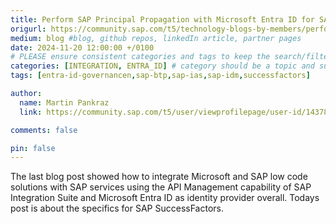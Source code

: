 ```yaml
---
title: Perform SAP Principal Propagation with Microsoft Entra ID for SAP SuccessFactors!
origurl: https://community.sap.com/t5/technology-blogs-by-members/perform-sap-principal-propagation-with-microsoft-entra-id-for-sap/ba-p/13860532
medium: blog #blog, github repos, linkedIn article, partner pages
date: 2024-11-20 12:00:00 +/0100
# PLEASE ensure consistent categories and tags to keep the search/filtering meaningful!
categories: [INTEGRATION, ENTRA_ID] # category should be a topic and sub-category primary product
tags: [entra-id-governancen,sap-btp,sap-ias,sap-idm,successfactors]     # TAG names should always be lowercase

author:
  name: Martin Pankraz
  link: https://community.sap.com/t5/user/viewprofilepage/user-id/143781

comments: false

pin: false
---
```

The last blog post showed how to integrate Microsoft and SAP low code solutions with SAP services using the API Management capability of SAP Integration Suite and Microsoft Entra ID as identity provider overall. Todays post is about the specifics for SAP SuccessFactors.